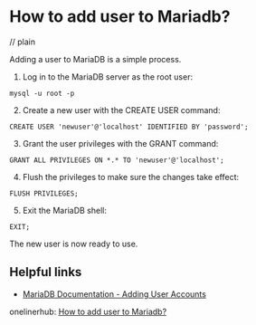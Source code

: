 # How to add user to Mariadb?
// plain

Adding a user to MariaDB is a simple process.

1. Log in to the MariaDB server as the root user:
```
mysql -u root -p
```

2. Create a new user with the CREATE USER command:
```
CREATE USER 'newuser'@'localhost' IDENTIFIED BY 'password';
```

3. Grant the user privileges with the GRANT command:
```
GRANT ALL PRIVILEGES ON *.* TO 'newuser'@'localhost';
```

4. Flush the privileges to make sure the changes take effect:
```
FLUSH PRIVILEGES;
```

5. Exit the MariaDB shell:
```
EXIT;
```

The new user is now ready to use.

## Helpful links

- [MariaDB Documentation - Adding User Accounts](https://mariadb.com/kb/en/library/adding-user-accounts/)

onelinerhub: [How to add user to Mariadb?](https://onelinerhub.com/mariadb/how-to-add-user-to-mariadb)
